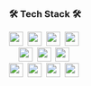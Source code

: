 

<!--
**BoGusD/BoGusD** is a ✨ _special_ ✨ repository because its `README.md` (this file) appears on your GitHub profile.

Here are some ideas to get you started:

- 🔭 I’m currently working on ...
- 🌱 I’m currently learning ...
- 👯 I’m looking to collaborate on ...
- 🤔 I’m looking for help with ...
- 💬 Ask me about ...
- 📫 How to reach me: ...
- 😄 Pronouns: ...
- ⚡ Fun fact: ...
-->

<div align="center">
<h3 align="center">🛠 Tech Stack 🛠</h3>
<p align="center">
<img src="https://img.shields.io/badge/HTML5-E34F26?style=flat-square&logo=HTML5&logoColor=black" height="25"/>&nbsp
<img src="https://img.shields.io/badge/CSS3-1572B6?style=flat-square&logo=CSS3&logoColor=black" height="25"/>&nbsp
<img src="https://img.shields.io/badge/SASS-CC6699?style=flat-square&logo=SASS&logoColor=black" height="25"/>&nbsp
<img src="https://img.shields.io/badge/JavaScript-F7DF1E?style=flat-square&logo=JavaScript&logoColor=black" height="25"/>&nbsp
<br/>
<img src="https://img.shields.io/badge/React-61DAFB?style=flat-square&logo=React&logoColor=black" height="25"/>&nbsp
<img src="https://img.shields.io/badge/Redux-764ABC?style=flat-square&logo=Redux&logoColor=black" height="25"/>&nbsp
<img src="https://img.shields.io/badge/Node.js-339933?style=flat-square&logo=Node.js&logoColor=black" height="25"/>&nbsp
<br/>
<img src="https://img.shields.io/badge/MongoDB-47A248?style=flat-square&logo=MongoDB&logoColor=black" height="25"/>&nbsp
<img src="https://img.shields.io/badge/Bootstrap-7952B3?style=flat-square&logo=Bootstrap&logoColor=black" height="25"/>&nbsp
<img src="https://img.shields.io/badge/GitHub-181717?style=flat-square&logo=GitHub&logoColor=white" height="25"/>&nbsp
<img src="https://img.shields.io/badge/Mysql-47A248?style=flat-square&logo=Mysql&logoColor=yellow" height="25"/>&nbsp
  
<br/>
</p>
<br> 

</div>
